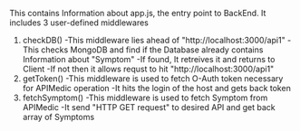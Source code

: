 This contains Information about app.js, the entry point to BackEnd.
It includes 3 user-defined middlewares
1. checkDB()
  -This middleware lies ahead of "http://localhost:3000/api1"
  -This checks MongoDB and find if the Database already contains Information about "Symptom"
  -If found, It retreives it and returns to Client
  -If not then it allows requst to hit "http://localhost:3000/api1"
2. getToken()
  -This middleware is used to fetch O-Auth token necessary for APIMedic operation
  -It hits the login of the host and gets back token
3. fetchSymptom()
  -This middleware is used to fetch Symptom from APIMedic
  -It send "HTTP GET request" to desired API and get back array of Symptoms
